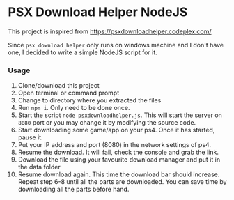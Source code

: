 # PSX Download Helper NodeJS

This project is inspired from https://psxdownloadhelper.codeplex.com/

Since `psx download helper` only runs on windows machine and I don't have one,
I decided to write a simple NodeJS script for it.

### Usage
1. Clone/download this project
2. Open terminal or command prompt
3. Change to directory where you extracted the files
4. Run `npm i`. Only need to be done once.
5. Start the script `node psxdownloadhelper.js`. This will start the server on `8080` port or you may change it by modifying the source code.
4. Start downloading some game/app on your ps4. Once it has started, pause it.
5. Put your IP address and port (8080) in the network settings of ps4.
6. Resume the download. It will fail, check the console and grab the link.
7. Download the file using your favourite download manager and put it in the data folder
8. Resume download again. This time the download bar should increase. Repeat step 6-8 until all the parts are downloaded. You can save time by downloading all the parts before hand.